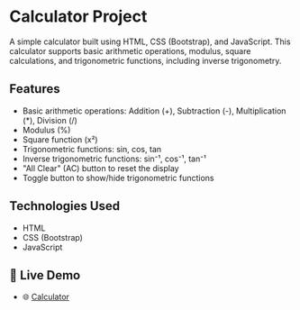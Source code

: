 # Calculator Project

A simple calculator built using HTML, CSS (Bootstrap), and JavaScript. This calculator supports basic arithmetic operations, modulus, square calculations, and trigonometric functions, including inverse trigonometry.

## Features
- Basic arithmetic operations: Addition (+), Subtraction (-), Multiplication (*), Division (/)
- Modulus (%)
- Square function (x²)
- Trigonometric functions: sin, cos, tan
- Inverse trigonometric functions: sin⁻¹, cos⁻¹, tan⁻¹
- "All Clear" (AC) button to reset the display
- Toggle button to show/hide trigonometric functions

## Technologies Used
- HTML
- CSS (Bootstrap)
- JavaScript

## 🔗 Live Demo
- 🌐 [Calculator](calculatingmath.netlify.app)
